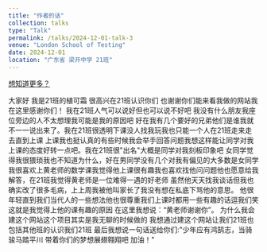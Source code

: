 ```yaml
---
title: "作者的话"
collection: talks
type: "Talk"
permalink: /talks/2024-12-01-talk-3
venue: "London School of Testing"
date: 2024-12-01
location: "广东省 梁开中学 21班"
---
```


[想知道更多？](https://nya520.github.io/cv/)

大家好
我是21班的植可霜 很高兴在21班认识你们 也谢谢你们能来看我做的网站我在这里感谢你们！
我在21班人气可以说好但也可以说不好吧 我没有什么朋友我座位旁边的人不太想理我可能是我的原因吧
好在我有几个要好的兄弟他们是谁我就不一一说出来了。我在21班很透明下课没人找我玩我也只能一个人在21班走来走去直到上课
上课我也挺认真的有些时候我会举手回答问题我想这样能让同学对我上课的态度好转一点吧。我在21班很"出名"大概是同学对我刻板印象吧
女同学觉得我很猥琐我也不知道为什么，好在男同学没有几个对我有偏见的大多数是女同学
我很喜欢上黄老师的数学课我觉得他上课很有趣我也喜欢找他问问题他也愿意给我解答，在21班我觉得黄老师是一位难得一遇的好老师
虽然他天天找我谈话但我也确实改了很多毛病，上上周我被他叫家长了我没有想在私底下骂他的意思。
他很年轻直到我们当代人的一些想法他也很尊重我们上课时都用一些有趣的话逗我们笑这就是我觉得上他的课有趣的原因
在这里我想说：“黄老师谢谢你”。
为什么我会建这个网站这个项目其实是我无聊的时候做的
我想通过建这个网站让我们21班也包括其他班的认识我们21班
最后我想说一句话送给你们:"少年应有鸿鹄志，当骑骏马踏平川 带着你们的梦想展翅翱翔吧 加油！"
